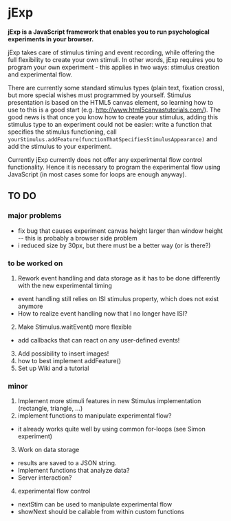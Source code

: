 # jExp

**jExp is a JavaScript framework that enables you to run psychological experiments in your browser.**

jExp takes care of stimulus timing and event recording, while offering the full flexibility to create your own stimuli. In other words, jExp requires you to program your own experiment - this applies in two ways: stimulus creation and experimental flow.

There are currently some standard stimulus types (plain text, fixation cross), but more special wishes must programmed by yourself. Stimulus presentation is based on the HTML5 canvas element, so learning how to use to this is a good start (e.g. http://www.html5canvastutorials.com/). The good news is that once you know how to create your stimulus, adding this stimulus type to an experiment could not be easier: write a function that specifies the stimulus functioning, call `yourStimulus.addFeature(functionThatSpecifiesStimulusAppearance)` and add the stimulus to your experiment.

Currently jExp currently does not offer any experimental flow control functionality. Hence it is necessary to program the experimental flow using JavaScript (in most cases some for loops are enough anyway).


## TO DO
### major problems

- fix bug that causes experiment canvas height larger than window height -- this is probably a browser side problem
- i reduced size by 30px, but there must be a better way (or is there?)


### to be worked on
1. Rework event handling and data storage as it has to be done differently with the new experimental timing
  + event handling still relies on ISI stimulus property, which does not exist anymore
  + How to realize event handling now that I no longer have ISI?
2. Make Stimulus.waitEvent() more flexible
  + add callbacks that can react on any user-defined events!
3. Add possibility to insert images!
4. how to best implement addFeature()
5. Set up Wiki and a tutorial
  
### minor

1. Implement more stimuli features in new Stimulus implementation (rectangle, triangle, ...)
2. implement functions to manipulate experimental flow?
  + it already works quite well by using common for-loops (see Simon experiment)
3. Work on data storage
  + results are saved to a JSON string. 
  + Implement functions that analyze data?
  + Server interaction?
4. experimental flow control
  + nextStim can be used to manipulate experimental flow
  + showNext should be callable from within custom functions
